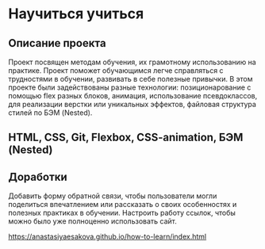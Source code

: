 # Научиться учиться
## Описание проекта
Проект посвящен методам обучения, их грамотному использованию на практике. Проект поможет обучающимся легче справляться с трудностями в обучении, развивать в себе полезные привычки.
В этом проекте были задействованы разные технологии: позиционарование с помощью flex разных блоков, анимация, использование псевдоклассов, для реализации верстки или уникальных эффектов, файловая структура стилей по БЭМ (Nested).
## HTML, CSS, Git, Flexbox, CSS-animation, БЭМ (Nested)
## Доработки
Добавить форму обратной связи, чтобы пользователи могли поделиться впечатлением или рассказать о своих особенностях и полезных практиках в обучении. Настроить работу ссылок, чтобы можно было уже полноценно использовать сайт.

 https://anastasiyaesakova.github.io/how-to-learn/index.html

